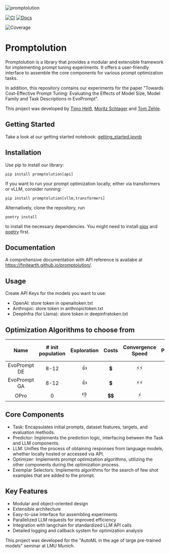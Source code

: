 ![promptolution](https://github.com/user-attachments/assets/84c050bd-61a1-4f2e-bc4e-874d9b4a69af)


[![CI](https://github.com/finitearth/promptolution/actions/workflows/ci.yml/badge.svg?branch=main)](https://github.com/finitearth/promptolution/actions/workflows/ci.yml)
[![Docs](https://github.com/finitearth/promptolution/actions/workflows/docs.yml/badge.svg?branch=main)](https://github.com/finitearth/promptolution/actions/workflows/docs.yml)
<!-- Pytest Coverage Comment:Begin -->
![Coverage](https://img.shields.io/badge/Coverage-99%25-brightgreen)
<!-- Pytest Coverage Comment:End -->


# Promptolution

Promptolution is a library that provides a modular and extensible framework for implementing prompt tuning experiments. It offers a user-friendly interface to assemble the core components for various prompt optimization tasks.

In addition, this repository contains our experiments for the paper "Towards Cost-Effective Prompt Tuning: Evaluating the Effects of Model Size, Model Family and Task Descriptions in EvoPrompt".

This project was developed by [Timo Heiß](https://www.linkedin.com/in/timo-heiss/), [Moritz Schlager](https://www.linkedin.com/in/moritz-schlager/) and [Tom Zehle](https://www.linkedin.com/in/tom-zehle/).

## Getting Started
Take a look at our getting started notebook: [getting_started.ipynb](https://github.com/finitearth/promptolution/blob/main/notebooks/getting_started.ipynb)

## Installation

Use pip to install our library:

```
pip install promptolution[api]
```

If you want to run your prompt optimization locally, either via transformers or vLLM, consider running:

```
pip install promptolution[vllm,transformers]
```


Alternatively, clone the repository, run

```
poetry install
```

to install the necessary dependencies. You might need to install [pipx](https://pipx.pypa.io/stable/installation/) and [poetry](https://python-poetry.org/docs/) first.

## Documentation

A comprehensive documentation with API reference is availabe at https://finitearth.github.io/promptolution/.

## Usage

Create API Keys for the models you want to use:
- OpenAI: store token in openaitoken.txt
- Anthropic: store token in anthropictoken.txt
- DeepInfra (for Llama): store token in deepinfratoken.txt

## Optimization Algorithms to choose from
| **Name** | **# init population** | **Exploration** | **Costs** | **Convergence Speed** | **Parallelizable** | **Utilizes Failure Cases** |
|:--------:|:---------------------:|:---------------:|:---------:|:---------------------:|:------------------:|:---------------------:|
| EvoPrompt DE | 8-12 | 👍 | 💲 | ⚡⚡ | ✅ | ❌ |
| EvoPrompt GA | 8-12 | 👍 | 💲 | ⚡⚡ | ✅ | ❌ |
| OPro | 0 | 👎 | 💲💲 | ⚡ | ❌ | ❌ |

## Core Components

- Task: Encapsulates initial prompts, dataset features, targets, and evaluation methods.
- Predictor: Implements the prediction logic, interfacing between the Task and LLM components.
- LLM: Unifies the process of obtaining responses from language models, whether locally hosted or accessed via API.
- Optimizer: Implements prompt optimization algorithms, utilizing the other components during the optimization process.
- Exemplar Selectors: Implements algorithms for the search of few shot examples that are added to the prompt.

## Key Features

- Modular and object-oriented design
- Extensible architecture
- Easy-to-use interface for assembling experiments
- Parallelized LLM requests for improved efficiency
- Integration with langchain for standardized LLM API calls
- Detailed logging and callback system for optimization analysis



This project was developed for the "AutoML in the age of large pre-trained models" seminar at LMU Munich.
